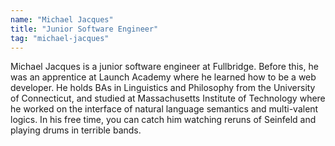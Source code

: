 ```yaml
---
name: "Michael Jacques"
title: "Junior Software Engineer"
tag: "michael-jacques"
---
```

<p>
  Michael Jacques is a junior software engineer at Fullbridge. Before this, he was an apprentice at Launch Academy where he learned how to be a web developer. He holds BAs in Linguistics and Philosophy from the University of Connecticut, and studied at Massachusetts Institute of Technology where he worked on the interface of natural language semantics and multi-valent logics. In his free time, you can catch him watching reruns of Seinfeld and playing drums in terrible bands.
</p>

